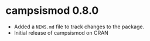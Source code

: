 # campsismod 0.8.0

* Added a `NEWS.md` file to track changes to the package.
* Initial release of campsismod on CRAN
